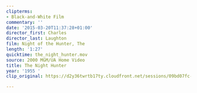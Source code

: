 ```yaml
---
clipterms:
- Black-and-White Film
commentary: ''
date: '2015-03-20T11:37:28+01:00'
director_first: Charles
director_last: Laughton
film: Night of the Hunter, The
length: '1:27'
quicktime: the_night_hunter.mov
source: 2000 MGM/UA Home Video
title: The Night Hunter
year: '1955 '
clip_original: https://d2y36twrtb17ty.cloudfront.net/sessions/09bd07fc-4c8f-4442-be93-a9b30173885d/9be7f62f-95d3-462c-8a20-a9b301738866-9d375cb4-968a-40dd-8458-a9b3017443f5.mp4

---
```

